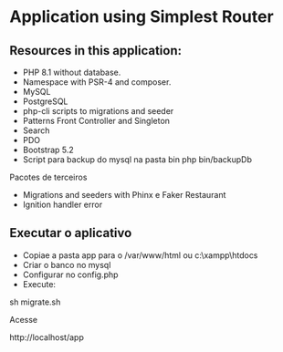 # Application using Simplest Router

## Resources in this application:

- PHP 8.1 without database.
- Namespace with PSR-4 and composer.
- MySQL
- PostgreSQL
- php-cli scripts to migrations and seeder
- Patterns Front Controller and Singleton
- Search
- PDO
- Bootstrap 5.2
- Script para backup do mysql na pasta bin
    php bin/backupDb

Pacotes de terceiros

- Migrations and seeders with Phinx e Faker Restaurant
- Ignition handler error

## Executar o aplicativo

- Copiae a pasta app para o /var/www/html ou c:\xampp\htdocs
- Criar o banco no mysql
- Configurar no config.php
- Execute:

sh migrate.sh

Acesse

http://localhost/app


